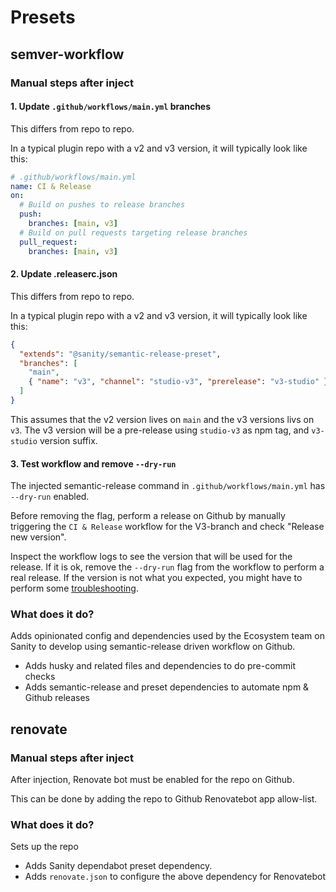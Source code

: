 # Presets

## semver-workflow

### Manual steps after inject

#### 1. Update `.github/workflows/main.yml` branches
This differs from repo to repo.

In a typical plugin repo with a v2 and v3 version, it will typically look like this:

```yml
# .github/workflows/main.yml
name: CI & Release
on:
  # Build on pushes to release branches
  push:
    branches: [main, v3]
  # Build on pull requests targeting release branches
  pull_request:
    branches: [main, v3]
```

#### 2. Update .releaserc.json
This differs from repo to repo.

In a typical plugin repo with a v2 and v3 version, it will typically look like this:

```json
{
  "extends": "@sanity/semantic-release-preset",
  "branches": [
    "main",
    { "name": "v3", "channel": "studio-v3", "prerelease": "v3-studio" }
  ]
}
```

This assumes that the v2 version lives on `main` and the v3 versions livs on `v3`.
The v3 version will be a pre-release using `studio-v3` as npm tag, and `v3-studio` version suffix.

#### 3. Test workflow and remove `--dry-run`

The injected semantic-release command in `.github/workflows/main.yml` has `--dry-run` enabled.

Before removing the flag, perform a release on Github by manually triggering the `CI & Release`
workflow for the V3-branch and check "Release new version".

Inspect the workflow logs to see the version that will be used for the release.
If it is ok, remove the `--dry-run` flag from the workflow to perform a real release.
If the version is not what you expected, you might have to perform some 
[troubleshooting](https://semantic-release.gitbook.io/semantic-release/support/troubleshooting).


### What does it do?

Adds opinionated config and dependencies used by the Ecosystem team on Sanity to develop using
semantic-release driven workflow on Github.

* Adds husky and related files and dependencies to do pre-commit checks
* Adds semantic-release and preset dependencies to automate npm & Github releases

## renovate

### Manual steps after inject

After injection, Renovate bot must be enabled for the repo on Github.

This can be done by adding the repo to Github Renovatebot app allow-list.

### What does it do?

Sets up the repo

* Adds Sanity dependabot preset dependency.
* Adds `renovate.json` to configure the above dependency for Renovatebot

